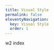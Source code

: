 ```yaml
---
title: Visual Style
permalink: false
eleventyNavigation:
  key: Visual Style
  order: 1
---
```



w2 index